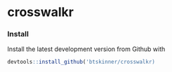 # crosswalkr

### Install

Install the latest development version from Github with

```r
devtools::install_github('btskinner/crosswalkr)
```
